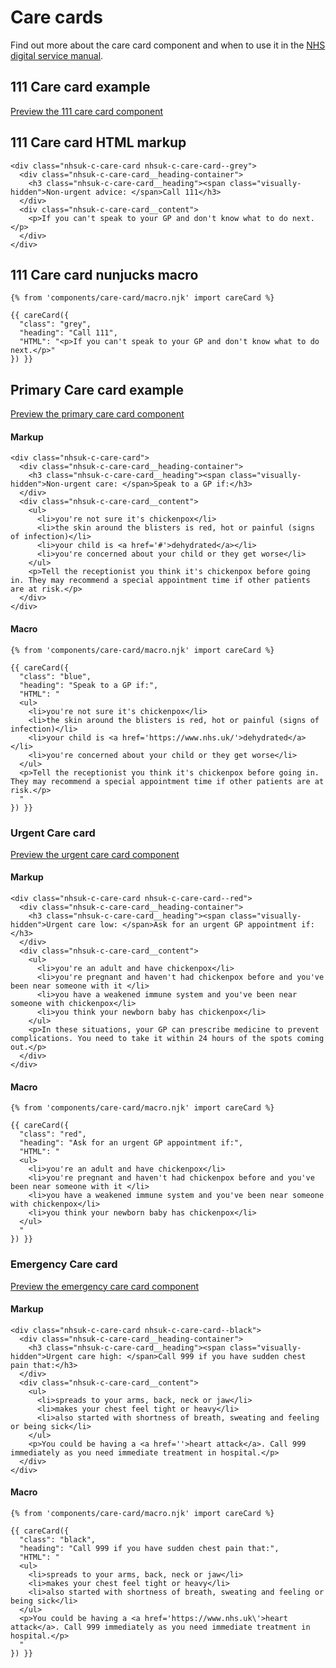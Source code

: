 # Care cards

Find out more about the care card component and when to use it in the [NHS digital service manual](https://beta.nhs.uk/service-manual/).

## 111 Care card example

[Preview the 111 care card component]()

## 111 Care card HTML markup

    <div class="nhsuk-c-care-card nhsuk-c-care-card--grey">
      <div class="nhsuk-c-care-card__heading-container">
        <h3 class="nhsuk-c-care-card__heading"><span class="visually-hidden">Non-urgent advice: </span>Call 111</h3>
      </div>
      <div class="nhsuk-c-care-card__content">
        <p>If you can't speak to your GP and don't know what to do next.</p>
      </div>
    </div>

## 111 Care card nunjucks macro

    {% from 'components/care-card/macro.njk' import careCard %}

    {{ careCard({
      "class": "grey",
      "heading": "Call 111",
      "HTML": "<p>If you can't speak to your GP and don't know what to do next.</p>"
    }) }}

## Primary Care card example

[Preview the primary care card component]()

#### Markup

    <div class="nhsuk-c-care-card">
      <div class="nhsuk-c-care-card__heading-container">
        <h3 class="nhsuk-c-care-card__heading"><span class="visually-hidden">Non-urgent care: </span>Speak to a GP if:</h3>
      </div>
      <div class="nhsuk-c-care-card__content">
        <ul>
          <li>you're not sure it's chickenpox</li>
          <li>the skin around the blisters is red, hot or painful (signs of infection)</li>
          <li>your child is <a href='#'>dehydrated</a></li>
          <li>you're concerned about your child or they get worse</li>
        </ul>
        <p>Tell the receptionist you think it's chickenpox before going in. They may recommend a special appointment time if other patients are at risk.</p>
      </div>
    </div>

#### Macro

    {% from 'components/care-card/macro.njk' import careCard %}

    {{ careCard({
      "class": "blue",
      "heading": "Speak to a GP if:",
      "HTML": "
      <ul>
        <li>you're not sure it's chickenpox</li>
        <li>the skin around the blisters is red, hot or painful (signs of infection)</li>
        <li>your child is <a href='https://www.nhs.uk/'>dehydrated</a></li>
        <li>you're concerned about your child or they get worse</li>
      </ul>
      <p>Tell the receptionist you think it's chickenpox before going in. They may recommend a special appointment time if other patients are at risk.</p>
      "
    }) }}

### Urgent Care card

[Preview the urgent care card component]()

#### Markup

    <div class="nhsuk-c-care-card nhsuk-c-care-card--red">
      <div class="nhsuk-c-care-card__heading-container">
        <h3 class="nhsuk-c-care-card__heading"><span class="visually-hidden">Urgent care low: </span>Ask for an urgent GP appointment if:</h3>
      </div>
      <div class="nhsuk-c-care-card__content">
        <ul>
          <li>you're an adult and have chickenpox</li>
          <li>you're pregnant and haven't had chickenpox before and you've been near someone with it </li>
          <li>you have a weakened immune system and you've been near someone with chickenpox</li>
          <li>you think your newborn baby has chickenpox</li>
        </ul>
        <p>In these situations, your GP can prescribe medicine to prevent complications. You need to take it within 24 hours of the spots coming out.</p>
      </div>
    </div>

#### Macro

    {% from 'components/care-card/macro.njk' import careCard %}

    {{ careCard({
      "class": "red",
      "heading": "Ask for an urgent GP appointment if:",
      "HTML": "
      <ul>
        <li>you're an adult and have chickenpox</li>
        <li>you're pregnant and haven't had chickenpox before and you've been near someone with it </li>
        <li>you have a weakened immune system and you've been near someone with chickenpox</li>
        <li>you think your newborn baby has chickenpox</li>
      </ul>
      "
    }) }}

### Emergency Care card

[Preview the emergency care card component]()

#### Markup

    <div class="nhsuk-c-care-card nhsuk-c-care-card--black">
      <div class="nhsuk-c-care-card__heading-container">
        <h3 class="nhsuk-c-care-card__heading"><span class="visually-hidden">Urgent care high: </span>Call 999 if you have sudden chest pain that:</h3>
      </div>
      <div class="nhsuk-c-care-card__content">
        <ul>
          <li>spreads to your arms, back, neck or jaw</li>
          <li>makes your chest feel tight or heavy</li>
          <li>also started with shortness of breath, sweating and feeling or being sick</li>
        </ul>
        <p>You could be having a <a href=''>heart attack</a>. Call 999 immediately as you need immediate treatment in hospital.</p>
      </div>
    </div>

#### Macro

    {% from 'components/care-card/macro.njk' import careCard %}

    {{ careCard({
      "class": "black",
      "heading": "Call 999 if you have sudden chest pain that:",
      "HTML": "
      <ul>
        <li>spreads to your arms, back, neck or jaw</li>
        <li>makes your chest feel tight or heavy</li>
        <li>also started with shortness of breath, sweating and feeling or being sick</li>
      </ul>
      <p>You could be having a <a href='https://www.nhs.uk\'>heart attack</a>. Call 999 immediately as you need immediate treatment in hospital.</p>
      "
    }) }}
